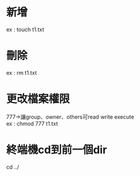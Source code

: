 # 新增
ex : touch t1.txt

# 刪除
ex : rm t1.txt

# 更改檔案權限
777->讓group、owner、others可read write execute  
ex : chmod 777 t1.txt

# 終端機cd到前一個dir
cd ../  
